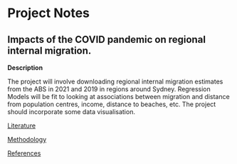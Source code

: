 # Project Notes

## Impacts of the COVID pandemic on regional internal migration.

**Description**

The project will involve downloading regional internal migration estimates from the ABS in 2021 and 2019
in regions around Sydney. Regression Models will be fit to looking at associations between migration and
distance from population centres, income, distance to beaches, etc. The project should incorporate some data
visualisation.


[Literature](https://github.com/Artixis/Maths_Project/blob/main/literature.md)


[Methodology](https://github.com/Artixis/Maths_Project/blob/main/Methodology.md)


[References](https://github.com/Artixis/Maths_Project/blob/main/references.md)
